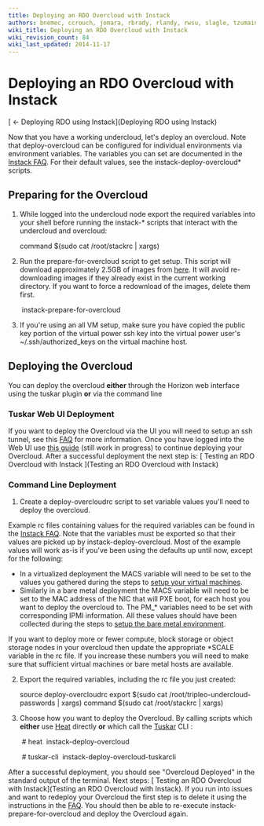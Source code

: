```yaml
---
title: Deploying an RDO Overcloud with Instack
authors: bnemec, ccrouch, jomara, rbrady, rlandy, rwsu, slagle, tzumainn
wiki_title: Deploying an RDO Overcloud with Instack
wiki_revision_count: 84
wiki_last_updated: 2014-11-17
---
```


# Deploying an RDO Overcloud with Instack

[ ← Deploying RDO using Instack](Deploying RDO using Instack)

Now that you have a working undercloud, let's deploy an overcloud. Note that deploy-overcloud can be configured for individual environments via environment variables. The variables you can set are documented in the [Instack FAQ](http://openstack.redhat.com/Instack_FAQ#Are_there_any_example_rc_files_for_Overcloud_deployment.3F). For their default values, see the instack-deploy-overcloud\* scripts.

## Preparing for the Overcloud

1. While logged into the undercloud node export the required variables into your shell before running the instack-\* scripts that interact with the undercloud and overcloud:

      command $(sudo cat /root/stackrc | xargs)

2. Run the prepare-for-overcloud script to get setup. This script will download approximately 2.5GB of images from [here](http://repos.fedorapeople.org/repos/openstack-m/tripleo-images-rdo-icehouse/). It will avoid re-downloading images if they already exist in the current working directory. If you want to force a redownload of the images, delete them first.

       instack-prepare-for-overcloud

3. If you're using an all VM setup, make sure you have copied the public key portion of the virtual power ssh key into the virtual power user's ~/.ssh/authorized_keys on the virtual machine host.

## Deploying the Overcloud

You can deploy the overcloud **either** through the Horizon web interface using the tuskar plugin **or** via the command line

### Tuskar Web UI Deployment

If you want to deploy the Overcloud via the UI you will need to setup an ssh tunnel, see this [FAQ](http://openstack.redhat.com/Instack_FAQ#How_do_I_view_the_Undercloud_Dashboard.3F) for more information. Once you have logged into the Web UI use [this guide](https://wiki.openstack.org/wiki/Tuskar/UsageGuide) (still work in progress) to continue deploying your Overcloud. After a successful deployment the next step is: [ Testing an RDO Overcloud with Instack ](Testing an RDO Overcloud with Instack)

### Command Line Deployment

1. Create a deploy-overcloudrc script to set variable values you'll need to deploy the overcloud.

Example rc files containing values for the required variables can be found in the [Instack FAQ](http://openstack.redhat.com/Instack_FAQ#Are_there_any_example_rc_files_for_Overcloud_deployment.3F). Note that the variables must be exported so that their values are picked up by instack-deploy-overcloud. Most of the example values will work as-is if you've been using the defaults up until now, except for the following:

*   In a virtualized deployment the MACS variable will need to be set to the values you gathered during the steps to [setup your virtual machines](http://openstack.redhat.com/Deploying_RDO_to_a_Virtual_Machine_Environment_using_RDO_via_Instack#Virtual_Machine_Creation).
*   Similarly in a bare metal deployment the MACS variable will need to be set to the MAC address of the NIC that will PXE boot, for each host you want to deploy the overcloud to. The PM_\* variables need to be set with corresponding IPMI information. All these values should have been collected during the steps to [setup the bare metal environment](http://openstack.redhat.com/Deploying_RDO_on_a_Baremetal_Environment_using_Instack#Networking).

If you want to deploy more or fewer compute, block storage or object storage nodes in your overcloud then update the appropriate \*SCALE variable in the rc file. If you increase these numbers you will need to make sure that sufficient virtual machines or bare metal hosts are available.

2. Export the required variables, including the rc file you just created:

      source deploy-overcloudrc
      export $(sudo cat /root/tripleo-undercloud-passwords | xargs)
      command $(sudo cat /root/stackrc | xargs)

3. Choose how you want to deploy the Overcloud. By calling scripts which **either** use [Heat](https://wiki.openstack.org/wiki/Heat) directly **or** which call the [Tuskar](https://wiki.openstack.org/wiki/TripleO/Tuskar) CLI :

       # heat
       instack-deploy-overcloud

       # tuskar-cli
       instack-deploy-overcloud-tuskarcli

After a successful deployment, you should see "Overcloud Deployed" in the standard output of the terminal. Next steps: [ Testing an RDO Overcloud with Instack](Testing an RDO Overcloud with Instack). If you run into issues and want to redeploy your Overcloud the first step is to delete it using the instructions in the [FAQ](http://openstack.redhat.com/Instack_FAQ#How_do_I_delete_the_Overcloud.3F). You should then be able to re-execute instack-prepare-for-overcloud and deploy the Overcloud again.
